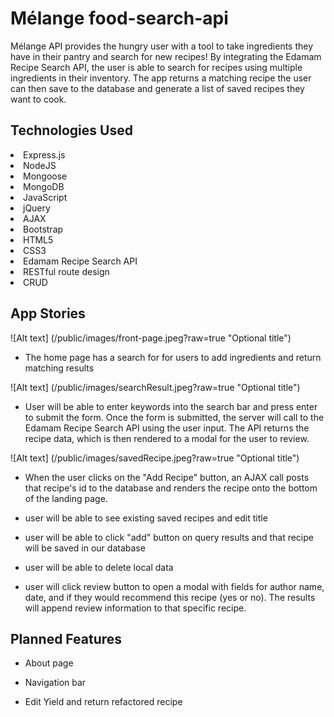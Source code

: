 # M&#233;lange food-search-api

M&#233;lange API provides the hungry user with a tool to take ingredients they have in their pantry and search for new recipes! By integrating the Edamam Recipe Search API, the user is able to search for recipes using multiple ingredients in their inventory. The app returns a matching recipe the user can then save to the database and generate a list of saved recipes they want to cook.

## Technologies Used

<li> Express.js </li>
<li> NodeJS </li>
<li> Mongoose </li>
<li> MongoDB </li>
<li> JavaScript </li>
<li> jQuery </li>
<li> AJAX </li>
<li> Bootstrap </li>
<li> HTML5 </li>
<li> CSS3 </li>
<li> Edamam Recipe Search API </li>
<li> RESTful route design </li>
<li> CRUD </li>

## App Stories

![Alt text] (/public/images/front-page.jpeg?raw=true "Optional title")

* The home page has a search for for users to add ingredients and return matching results

![Alt text] (/public/images/searchResult.jpeg?raw=true "Optional title")

* User will be able to enter keywords into the search bar and press enter to submit the form. Once the form is submitted, the server will call to the Edamam Recipe Search API using the user input. The API returns the recipe data, which is then rendered to a modal for the user to review.

![Alt text] (/public/images/savedRecipe.jpeg?raw=true "Optional title")

* When the user clicks on the "Add Recipe" button, an AJAX call posts that recipe's id to the database and renders the recipe onto the bottom of the landing page.

* user will be able to see existing saved recipes and edit title
* user will be able to click "add" button on query results and that recipe will be saved in our database
* user will be able to delete local data
* user will click review button to open a modal with fields for author name, date, and if they would recommend this recipe (yes or no). The results will append review information to that specific recipe.


## Planned Features

 - About page

 - Navigation bar

 - Edit Yield and return refactored recipe 
